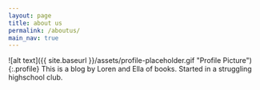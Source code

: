 ```yaml
---
layout: page
title: about us
permalink: /aboutus/
main_nav: true
---
```

![alt text]({{ site.baseurl }}/assets/profile-placeholder.gif "Profile Picture"){:.profile}
This is a blog by Loren and Ella of books. Started in a struggling highschool club. 

